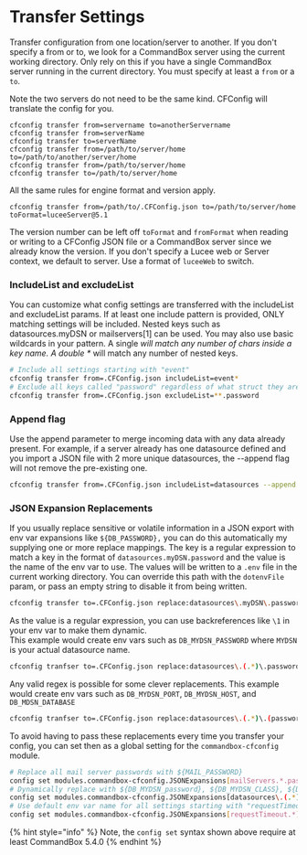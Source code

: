 # Transfer Settings

Transfer configuration from one location/server to another. If you don't specify a from or to, we look for a CommandBox server using the current working directory. Only rely on this if you have a single CommandBox server running in the current directory. You must specify at least a `from` or a `to`.

Note the two servers do not need to be the same kind. CFConfig will translate the config for you.

```text
cfconfig transfer from=servername to=anotherServername
cfconfig transfer from=serverName
cfconfig transfer to=serverName
cfconfig transfer from=/path/to/server/home to=/path/to/another/server/home
cfconfig transfer from=/path/to/server/home
cfconfig transfer to=/path/to/server/home
```

All the same rules for engine format and version apply.

```text
cfconfig transfer from=/path/to/.CFConfig.json to=/path/to/server/home toFormat=luceeServer@5.1
```

The version number can be left off `toFormat` and `fromFormat` when reading or writing to a CFConfig JSON file or a CommandBox server since we already know the version. If you don't specify a Lucee web or Server context, we default to server. Use a format of `luceeWeb` to switch.

### IncludeList and excludeList

You can customize what config settings are transferred with the includeList and excludeList params. If at least one include pattern is provided, ONLY matching settings will be included. Nested keys such as datasources.myDSN or mailservers\[1\] can be used. You may also use basic wildcards in your pattern. A single  _will match any number of chars inside a key name. A double \*_ will match any number of nested keys.

```bash
# Include all settings starting with "event"
cfconfig transfer from=.CFConfig.json includeList=event*
# Exclude all keys called "password" regardless of what struct they are in
cfconfig transfer from=.CFConfig.json excludeList=**.password
```

### Append flag

Use the append parameter to merge incoming data with any data already present. For example, if a server already has one datasource defined and you import a JSON file with 2 more unique datasources, the --append flag will not remove the pre-existing one.

```bash
cfconfig transfer from=.CFConfig.json includeList=datasources --append
```

### JSON Expansion Replacements

If you usually replace sensitive or volatile information in a JSON export with env var expansions like `${DB_PASSWORD},` you can do this automatically my supplying one or more replace mappings. The key is a regular expression to match a key in the format of `datasources.myDSN.password` and the value is the name of the env var to use. The values will be written to a `.env` file in the current working directory. You can override this path with the `dotenvFile` param, or pass an empty string to disable it from being written.

```bash
cfconfig transfer to=.CFConfig.json replace:datasources\.myDSN\.password=DB_PASSWORD
```

As the value is a regular expression, you can use backreferences like `\1` in your env var to make them dynamic.  
This example would create env vars such as `DB_MYDSN_PASSWORD` where `MYDSN` is your actual datasource name.

```bash
cfconfig tranfser to=.CFConfig.json replace:datasources\.(.*)\.password=DB_\1_PASSWORD
```

Any valid regex is possible for some clever replacements. This example would create env vars such as `DB_MYDSN_PORT`, `DB_MYDSN_HOST`, and `DB_MDSN_DATABASE`

```bash
cfconfig tranfser to=.CFConfig.json replace:datasources\.(.*)\.(password|class|port|host|database)=DB_\1_\2 dotenvFile=../../settings.properties
```

To avoid having to pass these replacements every time you transfer your config, you can set then as a global setting for the `commandbox-cfconfig` module.

```bash
# Replace all mail server passwords with ${MAIL_PASSWORD}
config set modules.commandbox-cfconfig.JSONExpansions[mailServers.*.password]=MAIL_PASSWORD
# Dynamically replace with ${DB_MYDSN_password}, ${DB_MYDSN_CLASS}, ${DB_MYDSN_PORT}, etc
config set modules.commandbox-cfconfig.JSONExpansions[datasources\.(.*)\.(password|class|port|host|database)]=DB_\1_\2
# Use default env var name for all settings starting with "requestTimeout" and replace with ${REQUEST_TIMEOUT} and ${REQUEST_TIMEOUT_ENABLED}
config set modules.commandbox-cfconfig.JSONExpansions[requestTimeout.*]=
```

{% hint style="info" %}
Note, the `config set` syntax shown above require at least CommandBox 5.4.0
{% endhint %}

